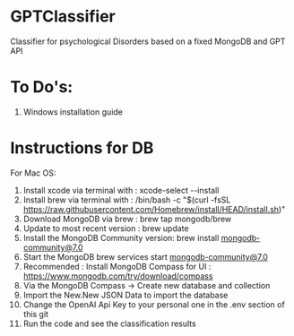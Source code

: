 # GPTClassifier
Classifier for psychological Disorders based on a fixed MongoDB and GPT API

# To Do's:
1. Windows installation guide


# Instructions for DB

For Mac OS:
1. Install xcode via terminal with : xcode-select --install
2. Install brew via terminal with : /bin/bash -c "$(curl -fsSL https://raw.githubusercontent.com/Homebrew/install/HEAD/install.sh)"
3. Download MongoDB via brew : brew tap mongodb/brew
4. Update to most recent version : brew update
5. Install the MongoDB Community version: brew install mongodb-community@7.0
6. Start the MongoDB brew services start mongodb-community@7.0
7. Recommended : Install MongoDB Compass for UI :
   https://www.mongodb.com/try/download/compass
8. Via the MongoDB Compass  -> Create new database and collection
9. Import the New.New JSON Data to import the database
10. Change the OpenAI Api Key to your personal one in the .env section of this git
11. Run the code and see the classification results

   
